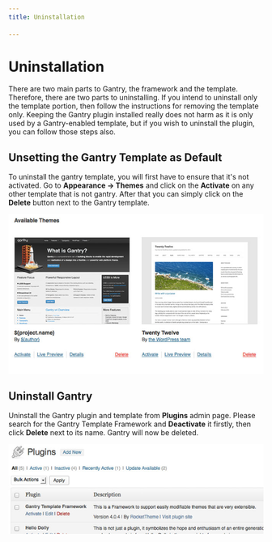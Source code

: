 ```yaml
---
title: Uninstallation

---
```


Uninstallation
==============
There are two main parts to Gantry, the framework and the template. Therefore, there are two parts to uninstalling. If you intend to uninstall only the template portion, then follow the instructions for removing the template only. Keeping the Gantry plugin installed really does not harm as it is only used by a Gantry-enabled template, but if you wish to uninstall the plugin, you can follow those steps also.


Unsetting the Gantry Template as Default
----------------------------------------
To uninstall the gantry template, you will first have to ensure that it's not activated. Go to **Appearance → Themes** and click on the **Activate** on any other template that is not gantry. After that you can simply click on the **Delete** button next to the Gantry template.

![](assets/uninstall-template-default.jpg)

Uninstall Gantry
----------------
Uninstall the Gantry plugin and template from **Plugins** admin page. Please search for the Gantry Template Framework and **Deactivate** it firstly, then click **Delete** next to its name. Gantry will now be deleted.

![](assets/uninstall-gantry.jpg)
